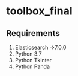 # toolbox_final
## Requirements
1. Elasticsearch =>7.0.0
2. Python 3.7
3. Python Tkinter
4. Python Panda